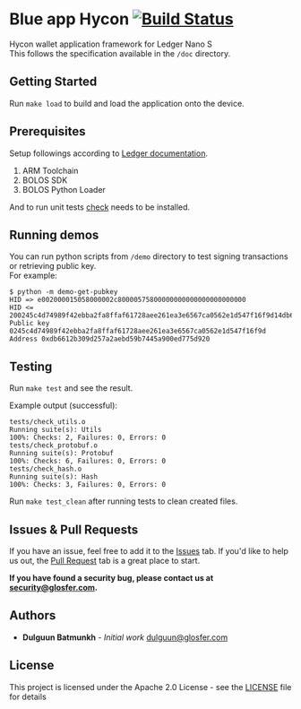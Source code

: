# Blue app Hycon [![Build Status](https://travis-ci.org/Team-Hycon/blue-app-hycon.svg?branch=master)](https://travis-ci.org/Team-Hycon/blue-app-hycon)  
Hycon wallet application framework for Ledger Nano S  
This follows the specification available in the `/doc` directory.

## Getting Started

Run `make load` to build and load the application onto the device.

## Prerequisites

Setup followings according to [Ledger documentation](https://ledger.readthedocs.io/en/2/userspace/getting_started.html).
1. ARM Toolchain
2. BOLOS SDK
3. BOLOS Python Loader

And to run unit tests [check](https://libcheck.github.io/check/) needs to be installed.

## Running demos

You can run python scripts from `/demo` directory to test signing transactions or retrieving public key.  
For example:
```Shell
$ python -m demo-get-pubkey
HID => e002000015058000002c80000575800000000000000000000000
HID <= 200245c4d74989f42ebba2fa8ffaf61728aee261ea3e6567ca0562e1d547f16f9d14db6612b309d257a2aebd59b7445a900ed775d9209000
Public key 0245c4d74989f42ebba2fa8ffaf61728aee261ea3e6567ca0562e1d547f16f9d
Address 0xdb6612b309d257a2aebd59b7445a900ed775d920
```

## Testing

Run `make test` and see the result.

Example output (successful):
```Shell
tests/check_utils.o
Running suite(s): Utils
100%: Checks: 2, Failures: 0, Errors: 0
tests/check_protobuf.o
Running suite(s): Protobuf
100%: Checks: 6, Failures: 0, Errors: 0
tests/check_hash.o
Running suite(s): Hash
100%: Checks: 3, Failures: 0, Errors: 0
```
Run `make test_clean` after running tests to clean created files.

## Issues & Pull Requests

If you have an issue, feel free to add it to the [Issues](https://github.com/Team-Hycon/blue-app-hycon/issues) tab.
If you'd like to help us out, the [Pull Request](https://github.com/Team-Hycon/blue-app-hycon/pulls) tab is a great place to start.

**If you have found a security bug, please contact us at [security@glosfer.com](security@glosfer.com).**

## Authors

* **Dulguun Batmunkh** - *Initial work* <dulguun@glosfer.com>

## License

This project is licensed under the Apache 2.0 License - see the [LICENSE](LICENSE) file for details
